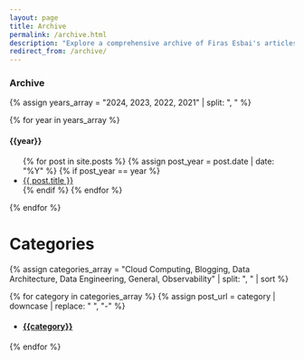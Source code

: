 ```yaml
---
layout: page
title: Archive
permalink: /archive.html
description: "Explore a comprehensive archive of Firas Esbai's articles. Browse by category or date to find the content you're looking for."
redirect_from: /archive/
---
```


### Archive ###

{% assign years_array = "2024, 2023, 2022, 2021" | split: ", " %}

{% for year in years_array %}
  <h4>{{year}}</h4>
  <ul>
  {% for post in site.posts %}
  {% assign post_year = post.date | date: "%Y" %}
    {% if post_year == year %}
      <li><a href="{{ post.url }}">{{ post.title }}</a></li>
    {% endif %}
  {% endfor %}
  </ul>
{% endfor %}

<h1>Categories</h1>

{% assign categories_array = "Cloud Computing, Blogging, Data Architecture, Data Engineering, General, Observability" | split: ", " | sort %}

{% for category in categories_array %}
  {% assign post_url = category | downcase | replace: " ", "-" %}
  <ul><li><h4><a href="/categories/{{post_url}}">{{category}}</a></h4></li></ul>
{% endfor %}